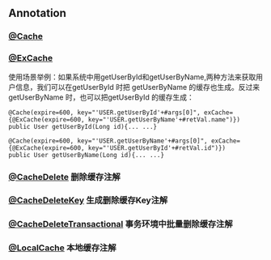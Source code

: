 ## Annotation

### [@Cache](../Cache.java "@Cache")

    

### [@ExCache](../ExCache.java "@ExCache")

  使用场景举例：如果系统中用getUserById和getUserByName,两种方法来获取用户信息，我们可以在getUserById 时把 getUserByName 的缓存也生成。反过来getUserByName 时，也可以把getUserById 的缓存生成：

    @Cache(expire=600, key="'USER.getUserById'+#args[0]", exCache={@ExCache(expire=600, key="'USER.getUserByName'+#retVal.name")})
    public User getUserById(Long id){... ...}
    
    @Cache(expire=600, key="'USER.getUserByName'+#args[0]", exCache={@ExCache(expire=600, key="'USER.getUserById'+#retVal.id")})
    public User getUserByName(Long id){... ...}
    
    
  

### [@CacheDelete](../CacheDelete.java "@CacheDelete") 删除缓存注解

### [@CacheDeleteKey](../CacheDeleteKey.java "@CacheDeleteKey") 生成删除缓存Key注解

### [@CacheDeleteTransactional](../CacheDeleteTransactional.java "@CacheDeleteTransactional") 事务环境中批量删除缓存注解
    
### [@LocalCache](../LocalCache.java "@LocalCache") 本地缓存注解
